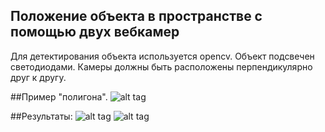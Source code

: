 ## Положение объекта в пространстве с помощью двух вебкамер

Для детектирования объекта используется opencv. Объект подсвечен светодиодами.
Камеры должны быть расположены перпендикулярно друг к другу. 


##Пример "полигона".
![alt tag](https://pp.vk.me/c618622/v618622865/266e6/mJyPghXOqVc.jpg)

##Результаты:
![alt tag](https://pp.vk.me/c618622/v618622865/266be/4LH0f7PRDSQ.jpg)
![alt tag](https://pp.vk.me/c618622/v618622865/266c8/AhlOk4wt0gY.jpg)


